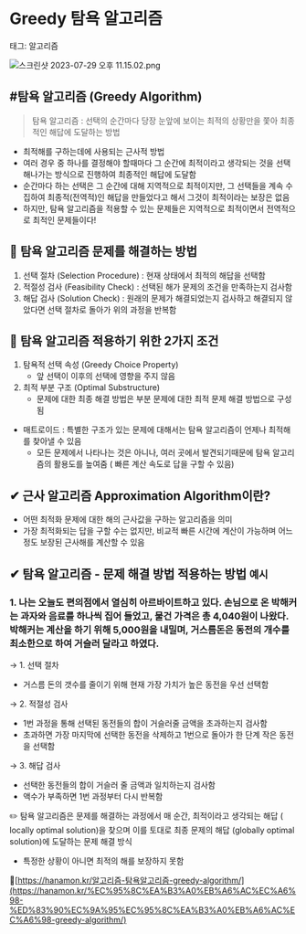 # Greedy 탐욕 알고리즘

태그: 알고리즘

![스크린샷 2023-07-29 오후 11.15.02.png](Greedy%20%E1%84%90%E1%85%A1%E1%86%B7%E1%84%8B%E1%85%AD%E1%86%A8%20%E1%84%8B%E1%85%A1%E1%86%AF%E1%84%80%E1%85%A9%E1%84%85%E1%85%B5%E1%84%8C%E1%85%B3%E1%86%B7%208cb035da5b264187892ae9a1934b196c/%25E1%2584%2589%25E1%2585%25B3%25E1%2584%258F%25E1%2585%25B3%25E1%2584%2585%25E1%2585%25B5%25E1%2586%25AB%25E1%2584%2589%25E1%2585%25A3%25E1%2586%25BA_2023-07-29_%25E1%2584%258B%25E1%2585%25A9%25E1%2584%2592%25E1%2585%25AE_11.15.02.png)

## #탐욕 알고리즘 (Greedy Algorithm)

> 탐욕 알고리즘 : 선택의 순간마다 당장 눈앞에 보이는 최적의 상황만을 쫓아 최종적인 해답에 도달하는 방법
> 
- 최적해를 구하는데에 사용되는 근사적 방법
- 여러 경우 중 하나를 결정해야 할때마다 그 순간에 최적이라고 생각되는 것을 선택해나가는 방식으로 진행하여 최종적인 해답에 도달함
- 순간마다 하는 선택은 그 순간에 대해 지역적으로 최적이지만, 그 선택들을 계속 수집하여 최종적(전역적)인 해답을 만들었다고 해서 그것이 최적이라는 보장은 없음
- 하지만, 탐욕 알고리즘을 적용할 수 있는 문제들은 지역적으로 최적이면서 전역적으로 최적인 문제들이다!

## **📌 탐욕 알고리즘 문제를 해결하는 방법**

1. 선택 절차 (Selection Procedure) : 현재 상태에서 최적의 해답을 선택함
2. 적절성 검사 (Feasibility Check) : 선택된 해가 문제의 조건을 만족하는지 검사함
3. 해답 검사 (Solution Check) : 원래의 문제가 해결되었는지 검사하고 해결되지 않았다면 선택 절차로 돌아가 위의 과정을 반복함

## **📌 탐욕 알고리즘 적용하기 위한 2가지 조건**

1. 탐욕적 선택 속성 (Greedy Choice Property)
    - 앞 선택이 이후의 선택에 영향을 주지 않음
2. 최적 부분 구조 (Optimal Substructure)
    - 문제에 대한 최종 해결 방법은 부분 문제에 대한 최적 문제 해결 방법으로 구성됨
- 매트로이드 : 특별한 구조가 있는 문제에 대해서는 탐욕 알고리즘이 언제나 최적해를 찾아낼 수 있음
    - 모든 문제에서 나타나는 것은 아니나, 여러 곳에서 발견되기때문에 탐욕 알고리즘의 활용도를 높여줌 ( 빠른 계산 속도로 답을 구할 수 있음)

## **✔ 근사 알고리즘 Approximation Algorithm이란?**

- 어떤 최적화 문제에 대한 해의 근사값을 구하는 알고리즘을 의미
- 가장 최적화되는 답을 구할 수는 없지만, 비교적 빠른 시간에 계산이 가능하며 어느정도 보장된 근사해를 계산할 수 있음

## **✔ 탐욕 알고리즘 - 문제 해결 방법 적용하는 방법 `예시`**

### 1. 나는 **오늘도 편의점에서 열심히 아르바이트하고 있다. 손님으로 온 박해커는 과자와 음료를 하나씩 집어 들었고, 물건 가격은 총 4,040원이 나왔다.박해커는 계산을 하기 위해 5,000원을 내밀며, 거스름돈은 동전의 개수를 최소한으로 하여 거슬러 달라고 하였다.**

→ 1. 선택 절차

- 거스름 돈의 갯수를 줄이기 위해 현재 가장 가치가 높은 동전을 우선 선택함

→ 2. 적절성 검사

- 1번 과정을 통해 선택된 동전들의 합이 거슬러줄 금액을 초과하는지 검사함
- 초과하면 가장 마지막에 선택한 동전을 삭제하고 1번으로 돌아가 한 단계 작은 동전을 선택함

→ 3. 해답 검사

- 선택한 동전들의 합이 거슬러 줄 금액과 일치하는지 검사함
- 액수가 부족하면 1번 과정부터 다시 반복함

<aside>
✏️ 탐욕 알고리즘은 문제를 해결하는 과정에서 매 순간, 최적이라고 생각되는 해답 ( locally optimal solution)을 찾으며 이를 토대로 최종 문제의 해답 (globally optimal solution)에 도달하는 문제 해결 방식

- 특정한 상황이 아니면 최적의 해를 보장하지 못함
</aside>

🔗[https://hanamon.kr/알고리즘-탐욕알고리즘-greedy-algorithm/](https://hanamon.kr/%EC%95%8C%EA%B3%A0%EB%A6%AC%EC%A6%98-%ED%83%90%EC%9A%95%EC%95%8C%EA%B3%A0%EB%A6%AC%EC%A6%98-greedy-algorithm/)